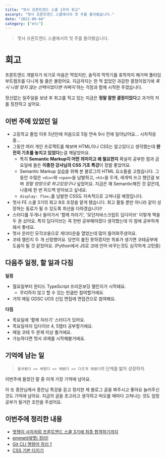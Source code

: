 ```yaml
---
title: "멋사 프론트엔드 스쿨 1주차 회고"
excerpt: "멋사 프론트엔드 스쿨에서의 첫 주를 돌아봤습니다."
date: "2022-09-04"
category: ["etc"]
---
```


> 멋사 프론트엔드 스쿨에서의 첫 주를 돌아봤습니다.

# 회고

프론트엔드 개발자가 되기로 마음은 먹었지만, 솔직히 막학기를 휴학까지 해가며 풀타임 부트캠프를 다니게 될 줄은 몰랐어요. 지금까지는 한 적 없었던 과감한 결정이었기에 _혹시 나랑 맞지 않는 선택이었다면 어쩌지_ 하는 걱정과 함깨 시작한 주였습니다.

정신없는 일주일을 보낸 후 회고를 적고 있는 지금은 **정말 잘한 결정이었다**고 과거의 저를 칭찬하고 싶어요.

## 이번 주에 있었던 일

- 고등학교 졸업 이후 5년만에 처음으로 5일 연속 9시 전에 일어났어요... 시차적응중...
- 그동안 여러 개인 프로젝트를 해보며 HTML이나 CSS는 알고있다고 생각했는데 **완전히 기초를 놓지고 있었다**는걸 깨달았어요.
  - 특히 **Semantic Markup이 어떤 의미이고 왜 필요한지** 확실히 공부한 점과 금요일에 들은 **이종찬 강사님의 CSS 기초 특강**이 정말 좋았어요.
  - Semantic Markup 실습을 위해 본 블로그의 HTML 요소들을 고쳤습니다. 그동안 수많은 `<div>`와 `<span>`을 남발하고, `<h1>`을 두개, 세개씩 쓰고 했던걸 보며 _정말 엉망으로 하고있었구나_ 싶었어요. 지금은 꽤 Semantic해진 것 같은데, 나중에 한 번 피드백 받아보고 싶네요.
  - `display: flex;`를 남발한 CSS도 지속적으로 고쳐나갈 예정입니다.
- 멋사 FE 스쿨 3기의 회고 8조 조장을 맡게 됐습니다. 회고 활동 뿐만 아니라 같이 성장하는 동료가 될 수 있도록 최선을 다하겠습니다!!
- 스터디를 두개나 들어가서 '함께 자라기', '모던자바스크립트 딥다이브' 이렇게 책을 두 권 샀어요. 특히 딥다이브는 꼭 한번 공부해야겠다 생각했는데 이 참에 공부하게 돼서 좋네요.
- 멋사 온라인 모각코용으로 게더타운을 열었는데 많이 들어와주셨어요.
- 코테 챌린지 두 개 신청했어요. 당연히 붙진 못하겠지만 목표가 생기면 코테공부에 도움이 될 것 같았어요. (Python에서 JS로 코테 언어 바꾸는것도 심각하게 고민중)

## 다음주 일정, 할 일과 다짐

**일정**

- 월요일부터 원티드 TypeScript 프리온보딩 챌린지가 시작돼요.
  - 무리하지 않고 할 수 있는 만큼만 참여할거에요.
- 거의 매일 GDSC UOS 신입 면접에 면접관으로 참여해요.

**다짐**

- 목요일에 '함께 자라기' 스터디가 있어요.
- 목요일까지 딥다이브 4, 5챕터 공부할거에요.
- 매일 코테 두 문제 이상 풀거에요.
- 가능하다면 멋사 과제를 시작해볼거에요.

## 기억에 남는 일

> `들어봤다 => 배웠다 => 해봤다 => 다르게 해봤다`의 단계를 밟아 성장하자.

이번주에 들었던 말 중 이게 가장 기억에 남아요.

아 또 종찬님께서 종찬님 특강을 듣고 정리한 제 블로그 글을 봐주시고 좋아요 눌러주신것도 기억에 남아요. 지금의 글을 초고라고 생각하고 떠오를 때마다 고쳐나는 것도 엄청 공부가 될거란 조언을 주셨어요.

## 이번주에 정리한 내용

- [멋쟁이 사자처럼 프론트엔드 스쿨 3기에 최종 합격하기까지](https://custardcream.vercel.app/posts/%EB%A9%8B%EC%9F%81%EC%9D%B4%20%EC%82%AC%EC%9E%90%EC%B2%98%EB%9F%BC%20%ED%94%84%EB%A1%A0%ED%8A%B8%EC%97%94%EB%93%9C%20%EC%8A%A4%EC%BF%A8%203%EA%B8%B0%EC%97%90%20%EC%B5%9C%EC%A2%85%20%ED%95%A9%EA%B2%A9%ED%95%98%EA%B8%B0%EA%B9%8C%EC%A7%80)
- [emmet(에멧) 정리!](<https://custardcream.vercel.app/posts/emmet(%EC%97%90%EB%A9%A7)%20%EC%A0%95%EB%A6%AC!>)
- [Git CLI 명령어 정리 1](https://custardcream.vercel.app/posts/Git%20CLI%20%EB%AA%85%EB%A0%B9%EC%96%B4%20%EC%A0%95%EB%A6%AC%201)
- [CSS 기본 다지기](https://custardcream.vercel.app/posts/CSS%20%EA%B8%B0%EB%B3%B8%20%EB%8B%A4%EC%A7%80%EA%B8%B0)
